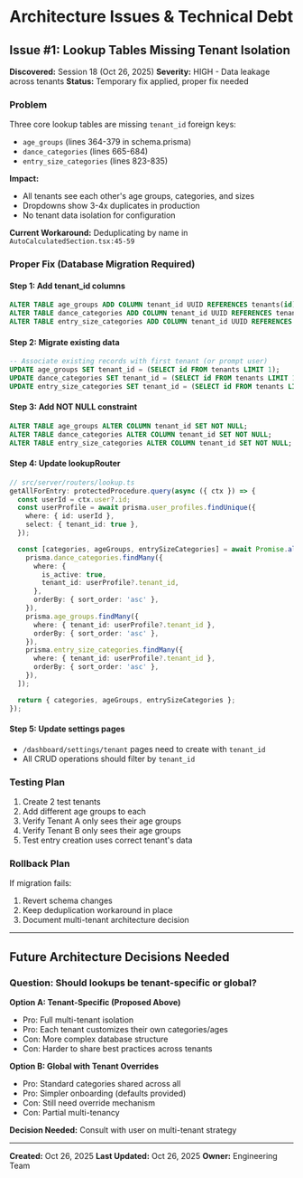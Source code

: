 # Architecture Issues & Technical Debt

## Issue #1: Lookup Tables Missing Tenant Isolation

**Discovered:** Session 18 (Oct 26, 2025)
**Severity:** HIGH - Data leakage across tenants
**Status:** Temporary fix applied, proper fix needed

### Problem

Three core lookup tables are missing `tenant_id` foreign keys:
- `age_groups` (lines 364-379 in schema.prisma)
- `dance_categories` (lines 665-684)
- `entry_size_categories` (lines 823-835)

**Impact:**
- All tenants see each other's age groups, categories, and sizes
- Dropdowns show 3-4x duplicates in production
- No tenant data isolation for configuration

**Current Workaround:**
Deduplicating by name in `AutoCalculatedSection.tsx:45-59`

### Proper Fix (Database Migration Required)

#### Step 1: Add tenant_id columns
```sql
ALTER TABLE age_groups ADD COLUMN tenant_id UUID REFERENCES tenants(id);
ALTER TABLE dance_categories ADD COLUMN tenant_id UUID REFERENCES tenants(id);
ALTER TABLE entry_size_categories ADD COLUMN tenant_id UUID REFERENCES tenants(id);
```

#### Step 2: Migrate existing data
```sql
-- Associate existing records with first tenant (or prompt user)
UPDATE age_groups SET tenant_id = (SELECT id FROM tenants LIMIT 1);
UPDATE dance_categories SET tenant_id = (SELECT id FROM tenants LIMIT 1);
UPDATE entry_size_categories SET tenant_id = (SELECT id FROM tenants LIMIT 1);
```

#### Step 3: Add NOT NULL constraint
```sql
ALTER TABLE age_groups ALTER COLUMN tenant_id SET NOT NULL;
ALTER TABLE dance_categories ALTER COLUMN tenant_id SET NOT NULL;
ALTER TABLE entry_size_categories ALTER COLUMN tenant_id SET NOT NULL;
```

#### Step 4: Update lookupRouter
```typescript
// src/server/routers/lookup.ts
getAllForEntry: protectedProcedure.query(async ({ ctx }) => {
  const userId = ctx.user?.id;
  const userProfile = await prisma.user_profiles.findUnique({
    where: { id: userId },
    select: { tenant_id: true },
  });

  const [categories, ageGroups, entrySizeCategories] = await Promise.all([
    prisma.dance_categories.findMany({
      where: {
        is_active: true,
        tenant_id: userProfile?.tenant_id,
      },
      orderBy: { sort_order: 'asc' },
    }),
    prisma.age_groups.findMany({
      where: { tenant_id: userProfile?.tenant_id },
      orderBy: { sort_order: 'asc' },
    }),
    prisma.entry_size_categories.findMany({
      where: { tenant_id: userProfile?.tenant_id },
      orderBy: { sort_order: 'asc' },
    }),
  ]);

  return { categories, ageGroups, entrySizeCategories };
});
```

#### Step 5: Update settings pages
- `/dashboard/settings/tenant` pages need to create with `tenant_id`
- All CRUD operations should filter by `tenant_id`

### Testing Plan

1. Create 2 test tenants
2. Add different age groups to each
3. Verify Tenant A only sees their age groups
4. Verify Tenant B only sees their age groups
5. Test entry creation uses correct tenant's data

### Rollback Plan

If migration fails:
1. Revert schema changes
2. Keep deduplication workaround in place
3. Document multi-tenant architecture decision

---

## Future Architecture Decisions Needed

### Question: Should lookups be tenant-specific or global?

**Option A: Tenant-Specific (Proposed Above)**
- Pro: Full multi-tenant isolation
- Pro: Each tenant customizes their own categories/ages
- Con: More complex database structure
- Con: Harder to share best practices across tenants

**Option B: Global with Tenant Overrides**
- Pro: Standard categories shared across all
- Pro: Simpler onboarding (defaults provided)
- Con: Still need override mechanism
- Con: Partial multi-tenancy

**Decision Needed:** Consult with user on multi-tenant strategy

---

**Created:** Oct 26, 2025
**Last Updated:** Oct 26, 2025
**Owner:** Engineering Team
